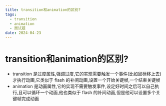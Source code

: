 ```yaml
---
title: transition和animation的区别?
tags:
  - transition
  - animation
  - 面试题
date: 2024-04-23
---
```


# transition和animation的区别?

- transition 是过度属性,强调过度,它的实现需要触发一个事件(比如鼠标移上去)才执行动画,它类似于 flash 的补间动画,设置一个开始关键帧,一个结束关键帧
- animation 是动画属性,它的实现不需要触发事件,设定好时间之后可以自己执行,且可以循环一个动画,他也类似于 flash 的补间动画,但是他可以设置多个关键帧完成动画
